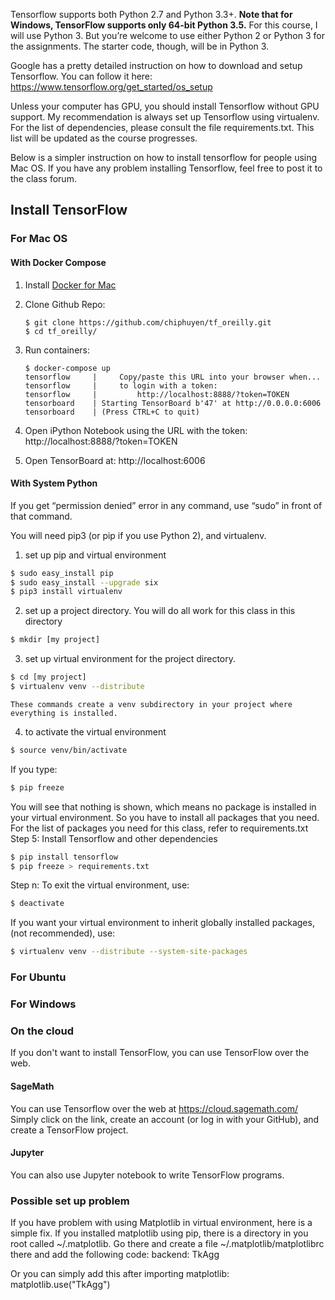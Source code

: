 Tensorflow supports both Python 2.7 and Python 3.3+. <b>Note that for Windows, TensorFlow supports only 64-bit Python 3.5.</b>
For this course, I will use Python 3. But you’re welcome to use either Python 2 or Python 3 for the assignments. The starter code, though, will be in Python 3.

Google has a pretty detailed instruction on how to download and setup Tensorflow. You can follow it here: https://www.tensorflow.org/get_started/os_setup

Unless your computer has GPU, you should install Tensorflow without GPU support. My recommendation is always set up Tensorflow using virtualenv. For the list of dependencies, please consult the file requirements.txt. This list will be updated as the course progresses.

Below is a simpler instruction on how to install tensorflow for people using Mac OS. If you have any problem installing Tensorflow, feel free to post it to the class forum.

## Install TensorFlow<br>
### For Mac OS

#### With Docker Compose

1. Install [Docker for Mac](https://docs.docker.com/docker-for-mac/install/)

2. Clone Github Repo:

	```
	$ git clone https://github.com/chiphuyen/tf_oreilly.git
	$ cd tf_oreilly/
	```
3. Run containers:

	```
	$ docker-compose up
	tensorflow     |     Copy/paste this URL into your browser when...
	tensorflow     |     to login with a token:
	tensorflow     |         http://localhost:8888/?token=TOKEN
	tensorboard    | Starting TensorBoard b'47' at http://0.0.0.0:6006
	tensorboard    | (Press CTRL+C to quit)
	```
4. Open iPython Notebook using the URL with the token: http://localhost:8888/?token=TOKEN
5. Open TensorBoard at: http://localhost:6006

#### With System Python

If you get “permission denied” error in any command, use “sudo” in front of that command.

You will need pip3 (or pip if you use Python 2), and virtualenv.

1. set up pip and virtual environment
```bash
$ sudo easy_install pip 
$ sudo easy_install --upgrade six
$ pip3 install virtualenv
```

2. set up a project directory. You will do all work for this class in this directory
```bash
$ mkdir [my project]
```

3. set up virtual environment for the project directory. 
```bash
$ cd [my project]
$ virtualenv venv --distribute
```

	These commands create a venv subdirectory in your project where everything is installed.

4. to activate the virtual environment 
```bash
$ source venv/bin/activate
```

If you type:
```bash
$ pip freeze
```

You will see that nothing is shown, which means no package is installed in your virtual environment. So you have to install all packages that you need. For the list of packages you need for this class, refer to requirements.txt
Step 5: Install Tensorflow and other dependencies
```bash
$ pip install tensorflow
$ pip freeze > requirements.txt
```

Step n: 
To exit the virtual environment, use:
```bash
$ deactivate
```

If you want your virtual environment to inherit globally installed packages, (not recommended), use:
```bash
$ virtualenv venv --distribute --system-site-packages
```
### For Ubuntu


### For Windows


### On the cloud
If you don't want to install TensorFlow, you can use TensorFlow over the web.

#### SageMath
You can use Tensorflow over the web at https://cloud.sagemath.com/
Simply click on the link, create an account (or log in with your GitHub), and create a TensorFlow project.

#### Jupyter
You can also use Jupyter notebook to write TensorFlow programs.

### Possible set up problem

If you have problem with using Matplotlib in virtual environment, here is a simple fix. 
If you installed matplotlib using pip, there is a directory in you root called ~/.matplotlib. Go there and create a file ~/.matplotlib/matplotlibrc there and add the following code: backend: TkAgg

Or you can simply add this after importing matplotlib: matplotlib.use("TkAgg")
